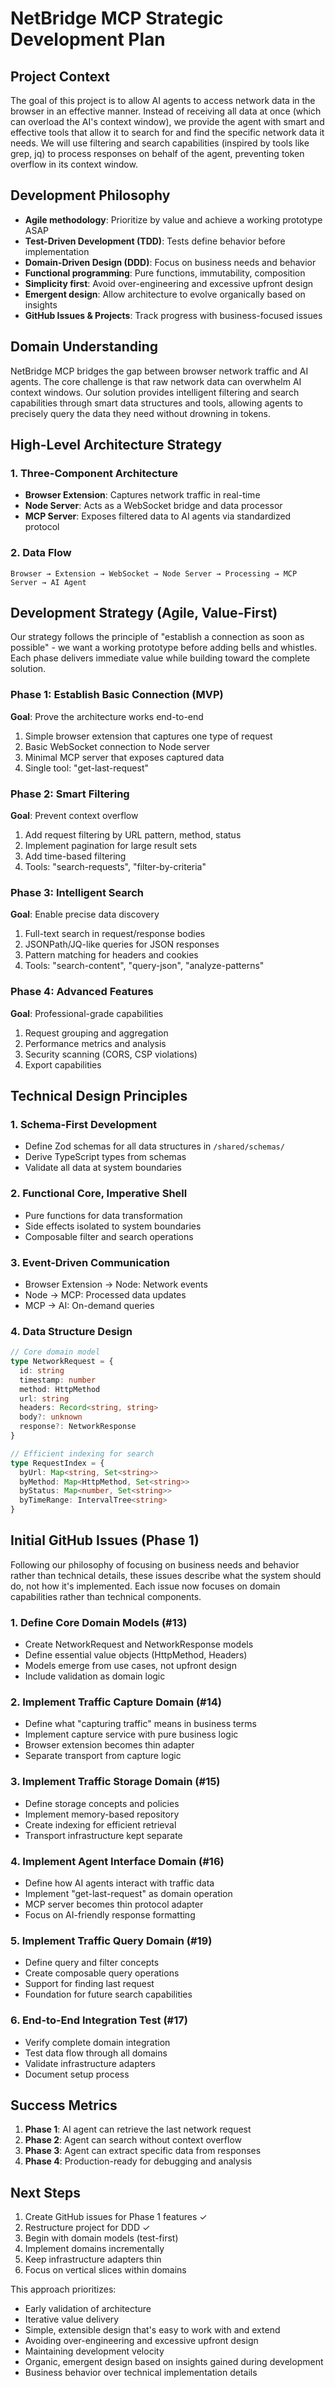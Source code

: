 # NetBridge MCP Strategic Development Plan

## Project Context

The goal of this project is to allow AI agents to access network data in the browser in an effective manner. Instead of receiving all data at once (which can overload the AI's context window), we provide the agent with smart and effective tools that allow it to search for and find the specific network data it needs. We will use filtering and search capabilities (inspired by tools like grep, jq) to process responses on behalf of the agent, preventing token overflow in its context window.

## Development Philosophy

- **Agile methodology**: Prioritize by value and achieve a working prototype ASAP
- **Test-Driven Development (TDD)**: Tests define behavior before implementation
- **Domain-Driven Design (DDD)**: Focus on business needs and behavior
- **Functional programming**: Pure functions, immutability, composition
- **Simplicity first**: Avoid over-engineering and excessive upfront design
- **Emergent design**: Allow architecture to evolve organically based on insights
- **GitHub Issues & Projects**: Track progress with business-focused issues

## Domain Understanding

NetBridge MCP bridges the gap between browser network traffic and AI agents. The core challenge is that raw network data can overwhelm AI context windows. Our solution provides intelligent filtering and search capabilities through smart data structures and tools, allowing agents to precisely query the data they need without drowning in tokens.

## High-Level Architecture Strategy

### 1. Three-Component Architecture

- **Browser Extension**: Captures network traffic in real-time
- **Node Server**: Acts as a WebSocket bridge and data processor
- **MCP Server**: Exposes filtered data to AI agents via standardized protocol

### 2. Data Flow

```
Browser → Extension → WebSocket → Node Server → Processing → MCP Server → AI Agent
```

## Development Strategy (Agile, Value-First)

Our strategy follows the principle of "establish a connection as soon as possible" - we want a working prototype before adding bells and whistles. Each phase delivers immediate value while building toward the complete solution.

### Phase 1: Establish Basic Connection (MVP)

**Goal**: Prove the architecture works end-to-end

1. Simple browser extension that captures one type of request
2. Basic WebSocket connection to Node server
3. Minimal MCP server that exposes captured data
4. Single tool: "get-last-request"

### Phase 2: Smart Filtering

**Goal**: Prevent context overflow

1. Add request filtering by URL pattern, method, status
2. Implement pagination for large result sets
3. Add time-based filtering
4. Tools: "search-requests", "filter-by-criteria"

### Phase 3: Intelligent Search

**Goal**: Enable precise data discovery

1. Full-text search in request/response bodies
2. JSONPath/JQ-like queries for JSON responses
3. Pattern matching for headers and cookies
4. Tools: "search-content", "query-json", "analyze-patterns"

### Phase 4: Advanced Features

**Goal**: Professional-grade capabilities

1. Request grouping and aggregation
2. Performance metrics and analysis
3. Security scanning (CORS, CSP violations)
4. Export capabilities

## Technical Design Principles

### 1. Schema-First Development

- Define Zod schemas for all data structures in `/shared/schemas/`
- Derive TypeScript types from schemas
- Validate all data at system boundaries

### 2. Functional Core, Imperative Shell

- Pure functions for data transformation
- Side effects isolated to system boundaries
- Composable filter and search operations

### 3. Event-Driven Communication

- Browser Extension → Node: Network events
- Node → MCP: Processed data updates
- MCP → AI: On-demand queries

### 4. Data Structure Design

```typescript
// Core domain model
type NetworkRequest = {
  id: string
  timestamp: number
  method: HttpMethod
  url: string
  headers: Record<string, string>
  body?: unknown
  response?: NetworkResponse
}

// Efficient indexing for search
type RequestIndex = {
  byUrl: Map<string, Set<string>>
  byMethod: Map<HttpMethod, Set<string>>
  byStatus: Map<number, Set<string>>
  byTimeRange: IntervalTree<string>
}
```

## Initial GitHub Issues (Phase 1)

Following our philosophy of focusing on business needs and behavior rather than technical details, these issues describe what the system should do, not how it's implemented. Each issue now focuses on domain capabilities rather than technical components.

### 1. Define Core Domain Models (#13)

- Create NetworkRequest and NetworkResponse models
- Define essential value objects (HttpMethod, Headers)
- Models emerge from use cases, not upfront design
- Include validation as domain logic

### 2. Implement Traffic Capture Domain (#14)

- Define what "capturing traffic" means in business terms
- Implement capture service with pure business logic
- Browser extension becomes thin adapter
- Separate transport from capture logic

### 3. Implement Traffic Storage Domain (#15)

- Define storage concepts and policies
- Implement memory-based repository
- Create indexing for efficient retrieval
- Transport infrastructure kept separate

### 4. Implement Agent Interface Domain (#16)

- Define how AI agents interact with traffic data
- Implement "get-last-request" as domain operation
- MCP server becomes thin protocol adapter
- Focus on AI-friendly response formatting

### 5. Implement Traffic Query Domain (#19)

- Define query and filter concepts
- Create composable query operations
- Support for finding last request
- Foundation for future search capabilities

### 6. End-to-End Integration Test (#17)

- Verify complete domain integration
- Test data flow through all domains
- Validate infrastructure adapters
- Document setup process

## Success Metrics

1. **Phase 1**: AI agent can retrieve the last network request
2. **Phase 2**: Agent can search without context overflow
3. **Phase 3**: Agent can extract specific data from responses
4. **Phase 4**: Production-ready for debugging and analysis

## Next Steps

1. Create GitHub issues for Phase 1 features ✓
2. Restructure project for DDD ✓
3. Begin with domain models (test-first)
4. Implement domains incrementally
5. Keep infrastructure adapters thin
6. Focus on vertical slices within domains

This approach prioritizes:

- Early validation of architecture
- Iterative value delivery
- Simple, extensible design that's easy to work with and extend
- Avoiding over-engineering and excessive upfront design
- Maintaining development velocity
- Organic, emergent design based on insights gained during development
- Business behavior over technical implementation details
